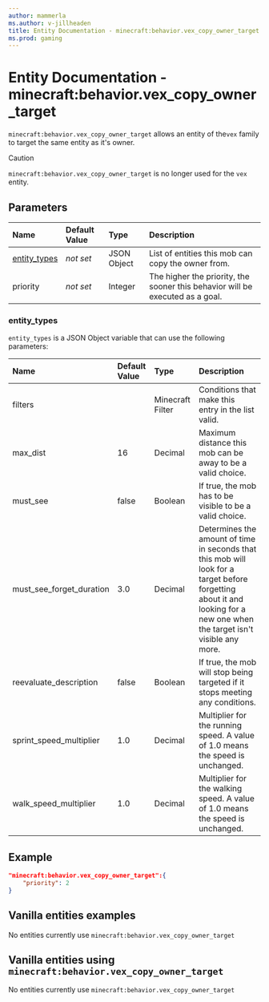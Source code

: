 ```yaml
---
author: mammerla
ms.author: v-jillheaden
title: Entity Documentation - minecraft:behavior.vex_copy_owner_target
ms.prod: gaming
---
```


# Entity Documentation - minecraft:behavior.vex_copy_owner_target

`minecraft:behavior.vex_copy_owner_target` allows an entity of the`vex` family to target the same entity as it's owner.

> [!CAUTION]
> `minecraft:behavior.vex_copy_owner_target` is no longer used for the `vex` entity.

## Parameters

|Name |Default Value  |Type  |Description  |
|:----------|:----------|:----------|:----------|
|[entity_types](../Definitions/NestedTables/entity_types.md)|*not set* | JSON Object| List of entities this mob can copy the owner from.|
|priority|*not set*|Integer|The higher the priority, the sooner this behavior will be executed as a goal.|

### entity_types

`entity_types` is a JSON Object variable that can use the following parameters:

|Name |Default Value |Type |Description |
|:-----|:--------------|:-----|:------------|
|filters | |Minecraft Filter|Conditions that make this entry in the list valid. |
|max_dist |16 |Decimal |Maximum distance this mob can be away to be a valid choice. |
|must_see |false |Boolean |If true, the mob has to be visible to be a valid choice. |
|must_see_forget_duration |3.0 | Decimal |Determines the amount of time in seconds that this mob will look for a target before forgetting about it and looking for a new one when the target isn't visible any more. |
|reevaluate_description| false| Boolean| If true, the mob will stop being targeted if it stops meeting any conditions. |
|sprint_speed_multiplier |1.0 |Decimal |Multiplier for the running speed. A value of 1.0 means the speed is unchanged. |
|walk_speed_multiplier |1.0 |Decimal |Multiplier for the walking speed. A value of 1.0 means the speed is unchanged. |

## Example

```json
"minecraft:behavior.vex_copy_owner_target":{
    "priority": 2
}
```

## Vanilla entities examples

No entities currently use `minecraft:behavior.vex_copy_owner_target`

## Vanilla entities using `minecraft:behavior.vex_copy_owner_target`

No entities currently use `minecraft:behavior.vex_copy_owner_target`
